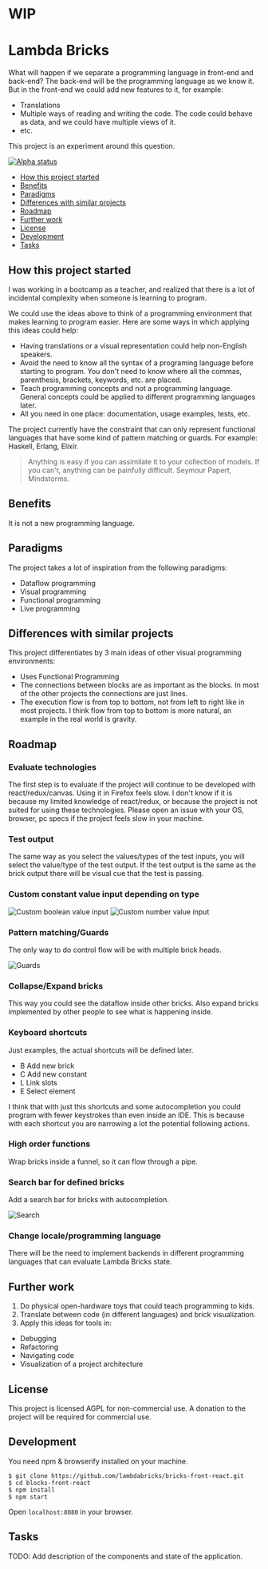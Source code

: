 # WIP

# Lambda Bricks

What will happen if we separate a programming language in front-end and back-end?
The back-end will be the programming language as we know it.
But in the front-end we could add new features to it, for example:
- Translations
- Multiple ways of reading and writing the code.
The code could behave as data, and we could have multiple views of it.
- etc.

This project is an experiment around this question.

[![Alpha status](docs/images/video-preview.png)](http://www.youtube.com/watch?v=bf7bJLPxivc)

- [How this project started](#how-this-project-started)
- [Benefits](#benefits)
- [Paradigms](#paradigms)
- [Differences with similar projects](#differences-with-similar-projects)
- [Roadmap](#roadmap)
- [Further work](#further-work)
- [License](#license)
- [Development](#development)
- [Tasks](#tasks)


## How this project started

I was working in a bootcamp as a teacher,
and realized that there is a lot of incidental complexity
when someone is learning to program.

We could use the ideas above to think of a programming environment
that makes learning to program easier.
Here are some ways in which applying this ideas could help:
- Having translations or a visual representation could help non-English speakers.
- Avoid the need to know all the syntax of a programing language
before starting to program. You don't need to know where all the commas,
parenthesis, brackets, keywords, etc. are placed.
- Teach programming concepts and not a programming language.
General concepts could be applied to different programming languages later.
- All you need in one place: documentation, usage examples, tests, etc.

The project currently have the constraint that can only represent
functional languages that have some kind of pattern matching or guards.
For example: Haskell, Erlang, Elixir.

> Anything is easy if you can assimilate it to your collection of models.
> If you can't, anything can be painfully difficult.
Seymour Papert, Mindstorms.


## Benefits

It is not a new programming language.


## Paradigms

The project takes a lot of inspiration from the following paradigms:
- Dataflow programming
- Visual programming
- Functional programming
- Live programming


## Differences with similar projects

This project differentiates by 3 main ideas of other visual programming environments:
- Uses Functional Programming
- The connections between blocks are as important as the blocks.
In most of the other projects the connections are just lines.
- The execution flow is from top to bottom,
not from left to right like in most projects.
I think flow from top to bottom is more natural,
an example in the real world is gravity.


## Roadmap

### Evaluate technologies

The first step is to evaluate
if the project will continue to be developed with react/redux/canvas.
Using it in Firefox feels slow.
I don't know if it is because my limited knowledge of react/redux,
or because the project is not suited for using these technologies.
Please open an issue with your OS, browser, pc specs
if the project feels slow in your machine.

### Test output

The same way as you select the values/types of the test inputs,
you will select the value/type of the test output.
If the test output is the same as the brick output
there will be visual cue that the test is passing.

### Custom constant value input depending on type

![Custom boolean value input](docs/images/custom-boolean-value-input.png)
![Custom number value input](docs/images/custom-number-value-input.png)

### Pattern matching/Guards

The only way to do control flow will be with multiple brick heads.

![Guards](docs/images/guards.jpg)

### Collapse/Expand bricks

This way you could see the dataflow inside other bricks.
Also expand bricks implemented by other people to see what
is happening inside.

### Keyboard shortcuts

Just examples, the actual shortcuts will be defined later.
- B Add new brick
- C Add new constant
- L Link slots
- E Select element

I think that with just this shortcuts and some autocompletion
you could program with fewer keystrokes than even inside an IDE.
This is because with each shortcut you are narrowing a lot
the potential following actions.

### High order functions

Wrap bricks inside a funnel, so it can flow through a pipe.

### Search bar for defined bricks

Add a search bar for bricks with autocompletion.

![Search](docs/images/search-brick.png)

### Change locale/programming language

There will be the need to implement backends in different programming languages
that can evaluate Lambda Bricks state.


## Further work

1. Do physical open-hardware toys that could teach programming to kids.
2. Translate between code (in different languages) and brick visualization.
3. Apply this ideas for tools in:
  - Debugging
  - Refactoring
  - Navigating code
  - Visualization of a project architecture


## License

This project is licensed AGPL for non-commercial use.
A donation to the project will be required for commercial use.


## Development

You need npm & browserify installed on your machine.

```
$ git clone https://github.com/lambdabricks/bricks-front-react.git
$ cd blocks-front-react
$ npm install
$ npm start
```
Open `localhost:8080` in your browser.


## Tasks


TODO: Add description of the components and state of the application.
